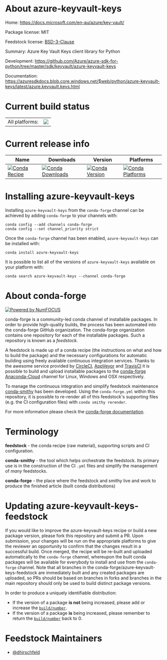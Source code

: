 About azure-keyvault-keys
=========================

Home: https://docs.microsoft.com/en-au/azure/key-vault/

Package license: MIT

Feedstock license: [BSD-3-Clause](https://github.com/conda-forge/azure-keyvault-keys-feedstock/blob/master/LICENSE.txt)

Summary: Azure Key Vault Keys client library for Python

Development: https://github.com/Azure/azure-sdk-for-python/tree/master/sdk/keyvault/azure-keyvault-keys

Documentation: https://azuresdkdocs.blob.core.windows.net/$web/python/azure-keyvault-keys/latest/azure.keyvault.keys.html

Current build status
====================


<table><tr><td>All platforms:</td>
    <td>
      <a href="https://dev.azure.com/conda-forge/feedstock-builds/_build/latest?definitionId=10807&branchName=master">
        <img src="https://dev.azure.com/conda-forge/feedstock-builds/_apis/build/status/azure-keyvault-keys-feedstock?branchName=master">
      </a>
    </td>
  </tr>
</table>

Current release info
====================

| Name | Downloads | Version | Platforms |
| --- | --- | --- | --- |
| [![Conda Recipe](https://img.shields.io/badge/recipe-azure--keyvault--keys-green.svg)](https://anaconda.org/conda-forge/azure-keyvault-keys) | [![Conda Downloads](https://img.shields.io/conda/dn/conda-forge/azure-keyvault-keys.svg)](https://anaconda.org/conda-forge/azure-keyvault-keys) | [![Conda Version](https://img.shields.io/conda/vn/conda-forge/azure-keyvault-keys.svg)](https://anaconda.org/conda-forge/azure-keyvault-keys) | [![Conda Platforms](https://img.shields.io/conda/pn/conda-forge/azure-keyvault-keys.svg)](https://anaconda.org/conda-forge/azure-keyvault-keys) |

Installing azure-keyvault-keys
==============================

Installing `azure-keyvault-keys` from the `conda-forge` channel can be achieved by adding `conda-forge` to your channels with:

```
conda config --add channels conda-forge
conda config --set channel_priority strict
```

Once the `conda-forge` channel has been enabled, `azure-keyvault-keys` can be installed with:

```
conda install azure-keyvault-keys
```

It is possible to list all of the versions of `azure-keyvault-keys` available on your platform with:

```
conda search azure-keyvault-keys --channel conda-forge
```


About conda-forge
=================

[![Powered by NumFOCUS](https://img.shields.io/badge/powered%20by-NumFOCUS-orange.svg?style=flat&colorA=E1523D&colorB=007D8A)](http://numfocus.org)

conda-forge is a community-led conda channel of installable packages.
In order to provide high-quality builds, the process has been automated into the
conda-forge GitHub organization. The conda-forge organization contains one repository
for each of the installable packages. Such a repository is known as a *feedstock*.

A feedstock is made up of a conda recipe (the instructions on what and how to build
the package) and the necessary configurations for automatic building using freely
available continuous integration services. Thanks to the awesome service provided by
[CircleCI](https://circleci.com/), [AppVeyor](https://www.appveyor.com/)
and [TravisCI](https://travis-ci.com/) it is possible to build and upload installable
packages to the [conda-forge](https://anaconda.org/conda-forge)
[Anaconda-Cloud](https://anaconda.org/) channel for Linux, Windows and OSX respectively.

To manage the continuous integration and simplify feedstock maintenance
[conda-smithy](https://github.com/conda-forge/conda-smithy) has been developed.
Using the ``conda-forge.yml`` within this repository, it is possible to re-render all of
this feedstock's supporting files (e.g. the CI configuration files) with ``conda smithy rerender``.

For more information please check the [conda-forge documentation](https://conda-forge.org/docs/).

Terminology
===========

**feedstock** - the conda recipe (raw material), supporting scripts and CI configuration.

**conda-smithy** - the tool which helps orchestrate the feedstock.
                   Its primary use is in the construction of the CI ``.yml`` files
                   and simplify the management of *many* feedstocks.

**conda-forge** - the place where the feedstock and smithy live and work to
                  produce the finished article (built conda distributions)


Updating azure-keyvault-keys-feedstock
======================================

If you would like to improve the azure-keyvault-keys recipe or build a new
package version, please fork this repository and submit a PR. Upon submission,
your changes will be run on the appropriate platforms to give the reviewer an
opportunity to confirm that the changes result in a successful build. Once
merged, the recipe will be re-built and uploaded automatically to the
`conda-forge` channel, whereupon the built conda packages will be available for
everybody to install and use from the `conda-forge` channel.
Note that all branches in the conda-forge/azure-keyvault-keys-feedstock are
immediately built and any created packages are uploaded, so PRs should be based
on branches in forks and branches in the main repository should only be used to
build distinct package versions.

In order to produce a uniquely identifiable distribution:
 * If the version of a package **is not** being increased, please add or increase
   the [``build/number``](https://docs.conda.io/projects/conda-build/en/latest/resources/define-metadata.html#build-number-and-string).
 * If the version of a package **is** being increased, please remember to return
   the [``build/number``](https://docs.conda.io/projects/conda-build/en/latest/resources/define-metadata.html#build-number-and-string)
   back to 0.

Feedstock Maintainers
=====================

* [@dhirschfeld](https://github.com/dhirschfeld/)

